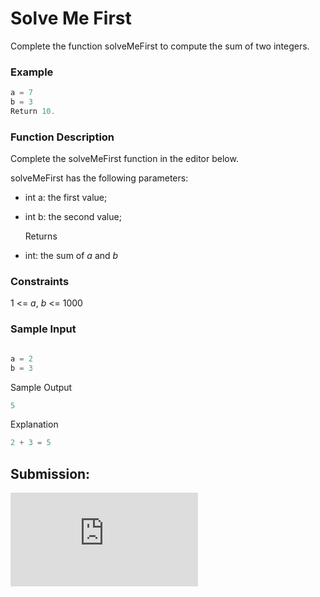 
# Solve Me First

Complete the function solveMeFirst to compute the sum of two integers.

### Example 
~~~python
a = 7
b = 3
Return 10.
~~~

### Function Description

Complete the solveMeFirst function in the editor below.

solveMeFirst has the following parameters:

* int a: the first value;
* int b: the second value;

  Returns
- int: the sum of *a* and *b*

### Constraints

1 <= *a*, *b* <= 1000

### Sample Input

~~~python

a = 2
b = 3
~~~

Sample Output

~~~python
5
~~~

Explanation

~~~python
2 + 3 = 5
~~~

## Submission:

![Link Submission](https://github.com/danipishinin/HackerRank/blob/main/algorithms/solve-me-first.py)

